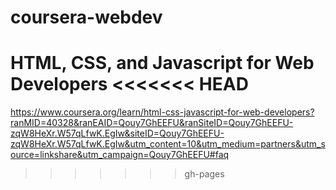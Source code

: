 # coursera-webdev
HTML, CSS, and Javascript for Web Developers
<<<<<<< HEAD
=======

https://www.coursera.org/learn/html-css-javascript-for-web-developers?ranMID=40328&ranEAID=Qouy7GhEEFU&ranSiteID=Qouy7GhEEFU-zqW8HeXr.W57qLfwK.EgIw&siteID=Qouy7GhEEFU-zqW8HeXr.W57qLfwK.EgIw&utm_content=10&utm_medium=partners&utm_source=linkshare&utm_campaign=Qouy7GhEEFU#faq
>>>>>>> gh-pages
